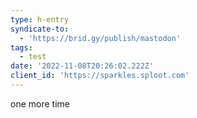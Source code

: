 ```yaml
---
type: h-entry
syndicate-to:
  - 'https://brid.gy/publish/mastodon'
tags:
  - test
date: '2022-11-08T20:26:02.222Z'
client_id: 'https://sparkles.sploot.com'
---
```

one more time
